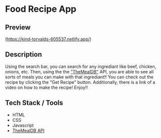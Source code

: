 # Food Recipe App

## Preview
(https://kind-torvalds-605537.netlify.app/)

## Description
Using the search bar, you can search for any ingrediant like beef, chicken, onions, etc. Then, using the the ["TheMealDB"](https://www.themealdb.com/api.php) API, you are able to see all sorts of meals you can make with that ingrediant!! You can check out the recipe by clicking the "Get Recipe" button. Additionally, there is a link of a video on how to make the recipe! Enjoy!!

## Tech Stack / Tools
* HTML
* CSS
* Javascript
* [TheMealDB API](https://www.themealdb.com/api.php)
